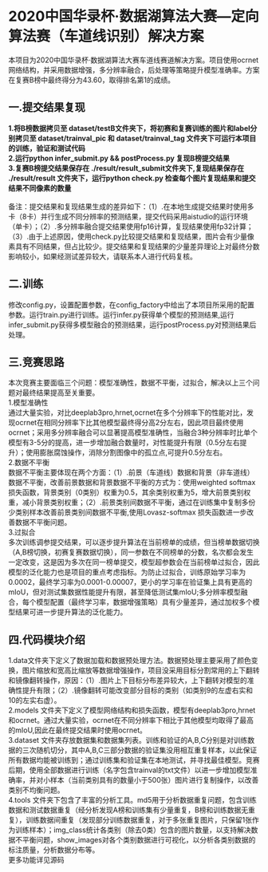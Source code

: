 # 2020中国华录杯·数据湖算法大赛—定向算法赛（车道线识别）解决方案
本项目为2020中国华录杯·数据湖算法大赛车道线赛道解决方案。项目使用ocrnet网络结构，并采用数据增强，多分辨率融合，后处理等策略提升模型准确率。方案在复赛B榜中最终得分为43.60，取得排名第1的成绩。
## 一.提交结果复现
**1.将B榜数据拷贝至 dataset/testB文件夹下，将初赛和复赛训练的图片和label分别拷贝至 dataset/trainval_pic 和 dataset/trainval_tag 文件夹下可运行本项目的训练，验证和测试代码</br>
2.运行python infer_submit.py && postProcess.py 复现B榜提交结果</br>
3.复赛B榜提交结果保存在 ./result/result_submit文件夹下,复现结果保存在 ./result/result 文件夹下，运行python check.py 检查每个图片复现结果和提交结果不同像素的数量</br></br>**
备注：提交结果和复现结果生成的差异如下：（1）.在本地生成提交结果时使用多卡（8卡）并行生成不同分辨率的预测结果，提交代码采用aistudio的运行环境（单卡）；（2）.多分辨率融合提交结果使用fp16计算，复现结果使用fp32计算；（3）.由于上述原因，使用check.py比较提交结果和复现结果，图片会有少量像素具有不同结果，但占比较少。提交结果和复现结果的少量差异理论上对最终分数影响较小，如果经测试差异较大，请联系本人进行代码复核。</br>
## 二.训练
修改config.py，设置配置参数，在config_factory中给出了本项目所采用的配置参数。运行train.py进行训练。运行infer.py获得单个模型的预测结果,运行infer_submit.py获得多模型融合的预测结果，运行postProcess.py对预测结果后处理。
## 三.竞赛思路
本次竞赛主要面临三个问题：模型准确性，数据不平衡，过拟合，解决以上三个问题对最终结果提高至关重要。</br>
1.模型准确性</br>
通过大量实验，对比deeplab3pro,hrnet,ocrnet在多个分辨率下的性能对比，发现ocrnet在相同分辨率下比其他模型最终得分高2分左右，因此项目最终使用ocrnet；采用多分辨率融合可以显著提高模型准确性，当融合3种分辨率时比单个模型有3-5分的提高，进一步增加融合数量时，对性能提升有限（0.5分左右提升）；使用膨胀腐蚀操作，消除分割图像中的孤立点,可提升0.5分左右。</br>
2.数据不平衡</br>
数据不平衡主要体现在两个方面：（1）.前景（车道线）数据和背景（非车道线）数据不平衡，改善前景数据和背景数据不平衡的方式为：使用weighted softmax 损失函数，背景类别（0类别）权重为0.5，其余类别权重为5，增大前景类别权重，减小背景类别权重；（2）.前景类别间数据不平衡，通过在训练集中复制多份少类别样本改善前景类别间数据不平衡,使用Lovasz-softmax 损失函数进一步改善数据不平衡问题。</br>
3.过拟合 </br>
多次训练调参提交结果，可以逐步提升算法在当前榜单的成绩，但当榜单数据切换（A,B榜切换，初赛复赛数据切换），同一参数在不同榜单的分数，名次都会发生一定改变，这是因为多次在同一榜单提交，模型超参数会在当前榜单过拟合，因此模型的泛化能力也是项目的重点考虑指标。为防止过拟合，训练原始学习率为0.0002，最终学习率为0.0001-0.00007，更小的学习率在验证集上具有更高的mIoU，但对测试集数据性能提升有限，甚至降低测试集mIoU;多分辨率模型融合，每个模型配置（最终学习率，数据增强策略）具有少量差异，通过加权多个模型结果可进一步提升算法的泛化能力。
## 四.代码模块介绍
1.data文件夹下定义了数据加载和数据预处理方法。数据预处理主要采用了颜色变换，图片缩放和宽高比缩放等数据增强操作，项目没采用目标分割常用的上下翻转和镜像翻转操作，原因：（1）.图片上下目标分布差异较大，上下翻转对模型的准确性提升有限；（2）.镜像翻转可能改变部分目标的类别（如类别9的左虚右实和10的左实右虚）。</br>
2.models 文件夹下定义了模型网络结构和损失函数，模型有deeplab3pro,hrnet和ocrnet。通过大量实验，ocrnet在不同分辨率下相比于其他模型均取得了最高的mIoU,因此在最终提交结果时使用ocrnet。</br>
3.dataset 文件夹存放数据集和数据集列表。训练和验证的A,B,C分别是对训练数据的三次随机切分，其中A,B,C三部分数据的验证集没用相互重复样本，以此保证所有数据均能被训练到；通过训练集和验证集在本地测试，并寻找最佳模型。竞赛后期，使用全部数据进行训练（名字包含trainval的txt文件）以进一步增加模型准确率，并对小样本（当前类别具有的数量小于500张）图片进行复制操作，以改善类别不均衡问题。</br>
4.tools 文件夹下包含了丰富的分析工具。md5用于分析数据重复问题，包含训练数据和测试数据重复（经分析发现A榜和训练集有少量重复，B榜和训练数据无重复），训练数据间重复（发现部分训练数据重复，对于多张重复图片，只保留1张作为训练样本）；img_class统计各类别（除去0类）包含的图片数量，以支持解决数据不平衡问题，show_images对各个类别数据进行可视化，以分析各类别数据的标注质量，分析数据分布等。</br>
更多功能详见源码
